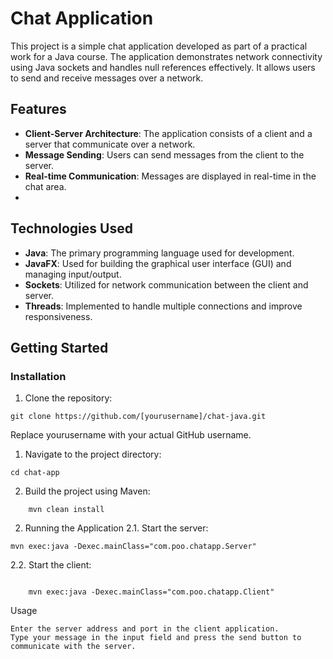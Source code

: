 # Chat Application

This project is a simple chat application developed as part of a practical work for a Java course. The application demonstrates network connectivity using Java sockets and handles null references effectively. It allows users to send and receive messages over a network.

## Features

- **Client-Server Architecture**: The application consists of a client and a server that communicate over a network.
- **Message Sending**: Users can send messages from the client to the server.
- **Real-time Communication**: Messages are displayed in real-time in the chat area.
- 
## Technologies Used

- **Java**: The primary programming language used for development.
- **JavaFX**: Used for building the graphical user interface (GUI) and managing input/output.
- **Sockets**: Utilized for network communication between the client and server.
- **Threads**: Implemented to handle multiple connections and improve responsiveness.


## Getting Started

### Installation

1. Clone the repository:
```
git clone https://github.com/[yourusername]/chat-java.git
   ```
Replace yourusername with your actual GitHub username.
1. Navigate to the project directory:
```
cd chat-app
```
2. Build the project using Maven:
```
    mvn clean install
```
2. Running the Application
2.1. Start the server:
    
```
mvn exec:java -Dexec.mainClass="com.poo.chatapp.Server"
```
2.2. Start the client:
```

    mvn exec:java -Dexec.mainClass="com.poo.chatapp.Client"
```
Usage

    Enter the server address and port in the client application.
    Type your message in the input field and press the send button to communicate with the server.
   
